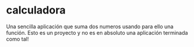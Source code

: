 # calculadora
Una sencilla aplicación que suma dos numeros usando para ello una función. Esto es un proyecto y no es en absoluto una aplicación terminada como tal!
